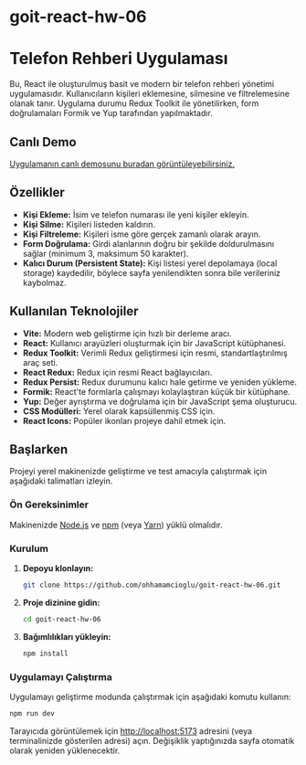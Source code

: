 # goit-react-hw-06
# Telefon Rehberi Uygulaması

Bu, React ile oluşturulmuş basit ve modern bir telefon rehberi yönetimi uygulamasıdır. Kullanıcıların kişileri eklemesine, silmesine ve filtrelemesine olanak tanır. Uygulama durumu Redux Toolkit ile yönetilirken, form doğrulamaları Formik ve Yup tarafından yapılmaktadır.

## Canlı Demo

[Uygulamanın canlı demosunu buradan görüntüleyebilirsiniz.](https://goit-react-hw-06-neon-psi.vercel.app/)

## Özellikler

-   **Kişi Ekleme:** İsim ve telefon numarası ile yeni kişiler ekleyin.
-   **Kişi Silme:** Kişileri listeden kaldırın.
-   **Kişi Filtreleme:** Kişileri isme göre gerçek zamanlı olarak arayın.
-   **Form Doğrulama:** Girdi alanlarının doğru bir şekilde doldurulmasını sağlar (minimum 3, maksimum 50 karakter).
-   **Kalıcı Durum (Persistent State):** Kişi listesi yerel depolamaya (local storage) kaydedilir, böylece sayfa yenilendikten sonra bile verileriniz kaybolmaz.

## Kullanılan Teknolojiler

-   **Vite:** Modern web geliştirme için hızlı bir derleme aracı.
-   **React:** Kullanıcı arayüzleri oluşturmak için bir JavaScript kütüphanesi.
-   **Redux Toolkit:** Verimli Redux geliştirmesi için resmi, standartlaştırılmış araç seti.
-   **React Redux:** Redux için resmi React bağlayıcıları.
-   **Redux Persist:** Redux durumunu kalıcı hale getirme ve yeniden yükleme.
-   **Formik:** React'te formlarla çalışmayı kolaylaştıran küçük bir kütüphane.
-   **Yup:** Değer ayrıştırma ve doğrulama için bir JavaScript şema oluşturucu.
-   **CSS Modülleri:** Yerel olarak kapsüllenmiş CSS için.
-   **React Icons:** Popüler ikonları projeye dahil etmek için.

## Başlarken

Projeyi yerel makinenizde geliştirme ve test amacıyla çalıştırmak için aşağıdaki talimatları izleyin.

### Ön Gereksinimler

Makinenizde [Node.js](https://nodejs.org/) ve [npm](https://www.npmjs.com/) (veya [Yarn](https://yarnpkg.com/)) yüklü olmalıdır.

### Kurulum

1.  **Depoyu klonlayın:**
    ```sh
    git clone https://github.com/ohhamamcioglu/goit-react-hw-06.git
    ```
2.  **Proje dizinine gidin:**
    ```sh
    cd goit-react-hw-06
    ```
3.  **Bağımlılıkları yükleyin:**
    ```sh
    npm install
    ```

### Uygulamayı Çalıştırma

Uygulamayı geliştirme modunda çalıştırmak için aşağıdaki komutu kullanın:

```sh
npm run dev
```

Tarayıcıda görüntülemek için [http://localhost:5173](http://localhost:5173) adresini (veya terminalinizde gösterilen adresi) açın. Değişiklik yaptığınızda sayfa otomatik olarak yeniden yüklenecektir.
